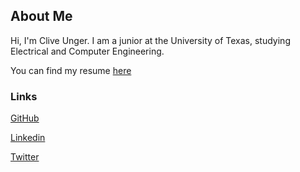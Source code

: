 ## About Me

Hi, I'm Clive Unger. I am a junior at the University of Texas, studying Electrical and Computer Engineering.

You can find my resume [here](https://github.com/CliveUnger/clivejunger.github.io/blob/master/CliveUngerResume2018.pdf)

### Links

[GitHub](https://github.com/CliveUnger)

[Linkedin](www.linkedin.com/in/cliveunger)

[Twitter](https://twitter.com/cliveunger)

